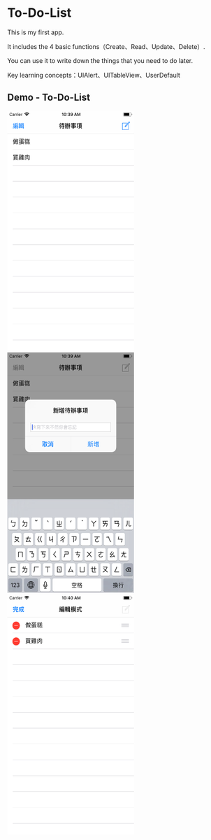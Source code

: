 # To-Do-List
This is my first app.

It includes the 4 basic functions（Create、Read、Update、Delete）.

You can use it to write down the things that you need to do later.

Key learning concepts：UIAlert、UITableView、UserDefault

## Demo - To-Do-List

<img src="https://github.com/yuyuma17/To-Do-List/blob/master/Demo/d1.png?raw=true" width="290" height="550"> <img src="https://github.com/yuyuma17/To-Do-List/blob/master/Demo/d2.png?raw=true" width="290" height="550"> <img src="https://github.com/yuyuma17/To-Do-List/blob/master/Demo/d3.png?raw=true" width="290" height="550">
